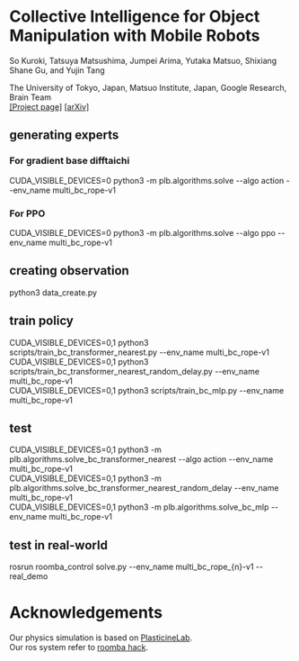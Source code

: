 
# Collective Intelligence for Object Manipulation with Mobile Robots  
So Kuroki, Tatsuya Matsushima, Jumpei Arima, Yutaka Matsuo, Shixiang Shane Gu, and Yujin Tang

The University of Tokyo, Japan, Matsuo Institute, Japan, Google Research, Brain Team  
[[Project page]](https://sites.google.com/view/collectiveintelligenceforobjec/home)
[[arXiv]](https://arxiv.org/pdf/2211.15136.pdf)


## generating experts
### For gradient base difftaichi  
CUDA_VISIBLE_DEVICES=0 python3 -m plb.algorithms.solve --algo action --env_name multi_bc_rope-v1  
### For PPO 
CUDA_VISIBLE_DEVICES=0 python3 -m plb.algorithms.solve --algo ppo --env_name multi_bc_rope-v1  

## creating observation
python3 data_create.py

## train policy
CUDA_VISIBLE_DEVICES=0,1 python3 scripts/train_bc_transformer_nearest.py --env_name multi_bc_rope-v1   
CUDA_VISIBLE_DEVICES=0,1 python3 scripts/train_bc_transformer_nearest_random_delay.py --env_name multi_bc_rope-v1   
CUDA_VISIBLE_DEVICES=0,1 python3 scripts/train_bc_mlp.py --env_name multi_bc_rope-v1  

## test
CUDA_VISIBLE_DEVICES=0,1 python3 -m plb.algorithms.solve_bc_transformer_nearest --algo action --env_name multi_bc_rope-v1   
CUDA_VISIBLE_DEVICES=0,1 python3 -m plb.algorithms.solve_bc_transformer_nearest_random_delay --env_name multi_bc_rope-v1   
CUDA_VISIBLE_DEVICES=0,1 python3 -m plb.algorithms.solve_bc_mlp --env_name multi_bc_rope-v1  

## test in real-world
rosrun roomba_control solve.py --env_name multi_bc_rope_{n}-v1 --real_demo  

# Acknowledgements
Our physics simulation is based on [PlasticineLab](https://github.com/hzaskywalker/PlasticineLab).  
Our ros system refer to [roomba hack](https://github.com/matsuolab/roomba_hack).
